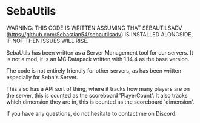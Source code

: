 # SebaUtils

WARNING: THIS CODE IS WRITTEN ASSUMING THAT SEBAUTILSADV (https://github.com/Sebastian54/sebautilsadv) IS INSTALLED ALONGSIDE, IF NOT THEN ISSUES WILL RISE.

SebaUtils has been written as a Server Management tool for our servers.
It is not a mod, it is an MC Datapack written with 1.14.4 as the base version.

The code is not entirely friendly for other servers, as has been written especially for Seba's Server.

This also has a API sort of thing, where it tracks how many players are on the server, this is counted as the scoreboard 'PlayerCount'. It also tracks which dimension they are in, this is counted as the scoreboard 'dimension'.

If you have any questions, do not hesitate to contact me on Discord.
